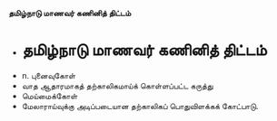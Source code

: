 **தமிழ்நாடு மாணவர் கணினித் திட்டம்**
- # தமிழ்நாடு மாணவர் கணினித் திட்டம்
- n. புனைவுகோள்
- வாத ஆதாரமாகத் தற்காலிகமாய்க் கொள்ளப்பட்ட கருத்து
- மெய்மைக்கோள்
- மேலாராய்வுக்கு அடிப்படையான தற்காலிகப் பொதுவிளக்கக் கோட்பாடு.

